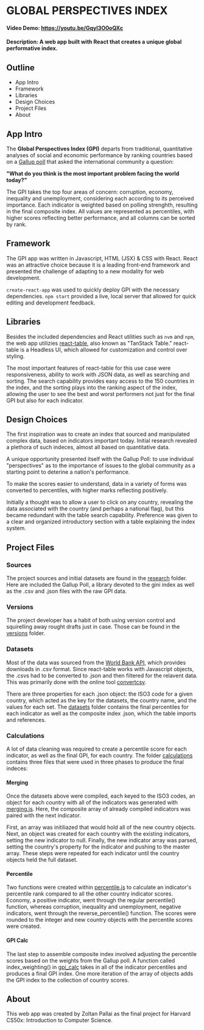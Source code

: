 # GLOBAL PERSPECTIVES INDEX
#### Video Demo:  <https://youtu.be/Gqyl3O0oQXc>
#### Description: A web app built with React that creates a unique global performative index.

## Outline
- App Intro
- Framework
- Libraries
- Design Choices
- Project Files
- About

## App Intro
The **Global Perspectives Index (GPI)** departs from traditional, quantitative analyses of social and economic performance by ranking countries based on a [Gallup poll]("https://www.gallup-international.com/survey-results/survey-result/worlds-most-important-problem") that asked the international community a question: 

**"What do you think is the most important problem facing the world today?"**

The GPI takes the top four areas of concern: corruption, economy, inequality and unemployment, considering each according to its perceived importance. Each indicator is weighted based on polling strenghth, resulting in the final composite index. All values are represented as percentiles, with higher scores reflecting better performance, and all columns can be sorted by rank. 

## Framework

The GPI app was written in Javascript, HTML (JSX) & CSS with React. React was an attractive choice because it is a leading front-end framework and presented the challenge of adapting to a new modality for web development.

`create-react-app` was used to quickly deploy GPI with the necessary dependencies. `npm start` provided a live, local server that allowed for quick editing and development feedback. 

## Libraries 

Besides the included dependencies and React utilities such as `nvm` and `npm`, the web app utilizies [react-table](https://tanstack.com/table/v8), also known as "TanStack Table." react-table is a Headless UI, which allowed for customization and control over styling. 

The most important features of react-table for this use case were responsiveness, ability to work with JSON data, as well as searching and sorting. The search capability provides easy access to the 150 countries in the index, and the sorting plays into the ranking aspect of the index, allowing the user to see the best and worst performers not just for the final GPI but also for each indicator. 

## Design Choices

The first inspiration was to create an index that sourced and manipulated complex data, based on indicators important today. Initial research revealed a plethora of such indeces, almost all based on quantitative data. 

A unique opportunity presented itself with the Gallup Poll: to use individual "perspectives" as to the importance of issues to the global community as a starting point to deterine a nation's performance. 

To make the scores easier to understand, data in a variety of forms was converted to percentiles, with higher marks reflecting positively. 

Initially a thought was to allow a user to click on any country, revealing the data associated with the country (and perhaps a national flag), but this became redundant with the table search capability. Preference was given to a clear and organized introductory section with a table explaining the index system. 

## Project Files

### Sources

The project sources and initial datasets are found in the [research](./public/research/) folder. Here are included the Gallup Poll, a library devoted to the gini index as well as the .csv and .json files with the raw GPI data. 

### Versions

The project developer has a habit of both using version control and squirelling away rought drafts just in case. Those can be found in the [versions](./src/versions/) folder. 

### Datasets

Most of the data was sourced from the [World Bank API](https://data.worldbank.org), which provides downloads in .csv format. Since react-table works with Javascript objects, the .csvs had to be converted to .json and then filtered for the relavent data. This was primarily done with the online tool [convertcsv](https://www.convertcsv.com/csv-to-json.htm). 

There are three properties for each .json object: the ISO3 code for a given country, which acted as the key for the datasets, the country name, and the values for each set. The [datasets](./src/datasets/) folder contains the final percentiles for each indicator as well as the composite index .json, which the table imports and references. 

### Calculations 

A lot of data cleaning was required to create a percentile score for each indicator, as well as the final GPI, for each country. The folder [calculations](./src/calculations/) contains three files that were used in three phases to produce the final indeces:

#### Merging

Once the datasets above were compiled, each keyed to the ISO3 codes, an object for each country with all of the indicators was generated with [merging.js](./src/calculations/merging.js). Here, the composite array of already compiled indicators was paired with the next indicator. 

First, an array was initiliazed that would hold all of the new country objects. Next, an object was created for each country with the existing indicators, setting the new indicator to null. Finally, the new indicator array was parsed, setting the country's property for the indicator and pushing to the master array. These steps were repeated for each indicator until the country objects held the full dataset. 

#### Percentile

Two functions were created within [percentile.js](./src/calculations/percentile.js) to calculate an indicator's percentile rank compared to all the other country indicator scores. Economy, a positive indicator, went through the regular percentile() function, whereas corruption, inequality and unemployment, negative indicators, went through the reverse_percentile() function. The scores were rounded to the integer and new country objects with the percentile scores were created. 

#### GPI Calc

The last step to assemble composite index involved adjusting the percentile scores based on the weights from the Gallup poll. A function called index_weighting() in [gpi_calc](./src/calculations/gpi_calc.js) takes in all of the indicator percentiles and produces a final GPI index. One more iteration of the array of objects adds the GPI index to the collection of country scores.  

## About

This web app was created by Zoltan Pallai as the final project for Harvard CS50x: Introduction to Computer Science. 






























